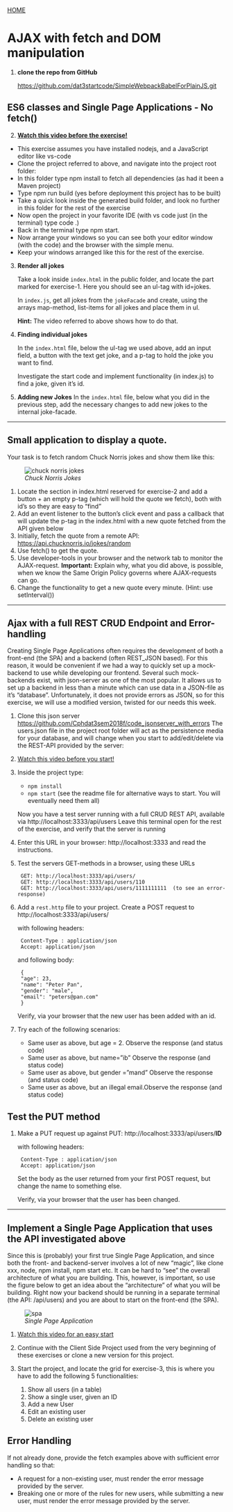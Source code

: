 [HOME](/README.md)

# AJAX with fetch and DOM manipulation

1. **clone the repo from GitHub**

    https://github.com/dat3startcode/SimpleWebpackBabelForPlainJS.git

## ES6 classes and Single Page Applications - No fetch()

2. **[Watch this video before the exercise!](https://www.youtube.com/watch?v=Kc0a43cY-tk)**

* This exercise assumes you have installed nodejs, and a JavaScript editor like vs-code
* Clone the project referred to above, and navigate into the project root folder:
* In this folder type npm install to fetch all dependencies (as had it been a Maven project)
* Type npm run build (yes before deployment this project has to be built)
* Take a quick look inside the generated build folder, and look no further in this folder for the rest of the exercise
* Now open the project in your favorite IDE (with vs code just (in the terminal) type code .)
* Back in the terminal type npm start.
* Now arrange your windows so you can see both your editor window (with the code) and the browser with the simple menu.
* Keep your windows arranged like this for the rest of the exercise.

3. **Render all jokes**

    Take a look inside ``index.html`` in the public folder, and locate the part marked for exercise-1. Here you should see an ul-tag with id=jokes.

    In ``index.js``, get all jokes from the ``jokeFacade`` and create, using the arrays map-method, list-items for all jokes and place them in ul.

    **Hint:** The video referred to above shows how to do that.

4. **Finding individual jokes**

    In the ``index.html`` file, below the ul-tag we used above, add an input field, a button with the text get joke, and a p-tag to hold the joke you want to find.
    
    Investigate the start code and implement functionality (in index.js) to find a joke, given it’s id.

5. **Adding new Jokes**
    In the ``index.html`` file, below what you did in the previous step, add the necessary changes to add new jokes to the internal joke-facade.

***

## Small application to display a quote.

Your task is to fetch random Chuck Norris jokes and show them like this:

 <figure>
    <img src ="../images/chucky.png"
         alt ="chuck norris jokes"
         width =""
         height ="">
    <figcaption><em>Chuck Norris Jokes</em></figcaption>
</figure>

1. Locate the section in index.html reserved for exercise-2 and add a button + an empty p-tag (which will hold the quote we fetch), both with id’s so they are easy to “find”
2. Add an event listener to the button’s click event and pass a callback that will update the p-tag in the index.html with a new quote fetched from the API given below
3. Initially, fetch the quote from a remote API: https://api.chucknorris.io/jokes/random
4. Use fetch() to get the quote.
5. Use developer-tools in your browser and the network tab to monitor the AJAX-request.
**Important:**  Explain why, what you did above, is possible, when we know the Same Origin Policy governs where AJAX-requests can go.
6. Change the functionality to get a new quote every minute. (Hint: use setInterval())

***

## Ajax with a full REST CRUD Endpoint and Error-handling

Creating Single Page Applications often requires the development of both a front-end (the SPA) and a backend (often REST_JSON based). For this reason, it would be convenient if we had a way to quickly set up a mock-backend to use while developing our frontend.
Several such mock-backends exist, with json-server as one of the most popular. It allows us to set up a backend in less than a minute which can use data in a JSON-file as it’s “database”. Unfortunately, it does not provide errors as JSON, so for this exercise, we will use a modified version, twisted for our needs this week.

1. Clone this  json server https://github.com/Cphdat3sem2018f/code_jsonserver_with_errors
The users.json file in the project root folder will act as the persistence media for your database, and will change when you start to add/edit/delete via the REST-API provided by the server:

2. [Watch this video before you start!](https://www.youtube.com/watch?v=KUgU5npkv2k)

3. Inside the project type:
    - ``npm install``
    - ``npm start`` (see the readme file for alternative ways to start.  You will eventually need them all)

    Now you have a test server running with a full CRUD REST API, available via http://localhost:3333/api/users
    Leave this terminal open for the rest of the exercise, and verify that the server is running

4. Enter this URL in your browser: http://localhost:3333 and read the instructions.

5. Test the servers GET-methods in a browser, using these URLs

        GET: http://localhost:3333/api/users/
        GET: http://localhost:3333/api/users/110
        GET: http://localhost:3333/api/users/1111111111  (to see an error-response)

6. Add a ``rest.http`` file to your project. Create a POST request to http://localhost:3333/api/users/

    with following headers:

        Content-Type : application/json
        Accept: application/json
    
    and following body:

        {
        "age": 23,
        "name": "Peter Pan",
        "gender": "male",
        "email": "peters@pan.com"
        }

    Verify, via your browser that the new user has been added with an id.

7. Try each of the following scenarios:
    - Same user as above, but age = 2. Observe the response (and status code)
    - Same user as above, but name=”ib” Observe the response (and status code)
    - Same user as above, but gender =”mand” Observe the response (and status code)
    - Same user as above, but an illegal email.Observe the response (and status code)

## Test the PUT method

1. Make a PUT request up against PUT: http://localhost:3333/api/users/**ID**

    with following headers:

        Content-Type : application/json
        Accept: application/json


    Set the body as the user returned from your first POST request, but change the name to something else.

    Verify, via your browser that the user has been changed.

***

## Implement a Single Page Application that uses the API investigated above

Since this is (probably) your first true Single Page Application, and since both the front- and backend-server involves a lot of new “magic”, like clone xxx, node, npm install, npm start etc. It can be hard to “see” the overall architecture of what you are building. This, however, is important, so use the figure below to get an idea about the “architecture” of what you will be building. Right now your backend should be running in a separate terminal (the API: /api/users) and you are about to start on the front-end (the SPA).

 <figure>
    <img src ="../images/single.png"
         alt ="spa"
         width =""
         height ="">
    <figcaption><em>Single Page Application</em></figcaption>
</figure>

1. [Watch this video for an easy start](https://www.youtube.com/watch?v=l5ahJkMXYGE)

2. Continue with the Client Side Project used from the very beginning of these exercises or clone a new version for this project.

3. Start the project, and locate the grid for exercise-3, this is where you have to add the following 5 functionalities:
    1. Show all users (in a table)
    2. Show a single user, given an ID
    3. Add a new User
    4. Edit an existing user
    5. Delete an existing user

## Error Handling

If not already done, provide the fetch examples above with sufficient error handling so that:

- A request for a non-existing user, must render the error message provided by the server.
- Breaking one or more of the rules for new users, while submitting a new user, must render the error message provided by the server.